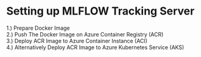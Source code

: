 # Setting up MLFLOW Tracking Server
 1.) Prepare Docker Image <br />
 2.) Push The Docker Image on Azure Container Registry (ACR) <br />
 3.) Deploy ACR Image to Azure Container Instance (ACI) <br />
 4.) Alternatively Deploy ACR Image to Azure Kubernetes Service (AKS) <br />
 
